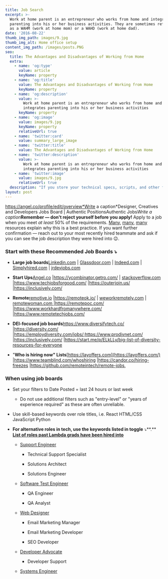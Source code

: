 ```yaml
---
title: Job Search
excerpt: >-
  Work at home parent is an entrepreneur who works from home and integrates
  parenting into his or her business activities. They are sometimes referred to
  as a WAHM (work at home mom) or a WAHD (work at home dad).
date: '2016-08-22'
thumb_img_path: images/9.jpg
thumb_img_alt: Home office setup
content_img_path: /images/posts.PNG
seo:
  title: The Advantages and Disadvantages of Working from Home
  extra:
    - name: 'og:type'
      value: article
      keyName: property
    - name: 'og:title'
      value: The Advantages and Disadvantages of Working from Home
      keyName: property
    - name: 'og:description'
      value: >-
        Work at home parent is an entrepreneur who works from home and
        integrates parenting into his or her business activities
      keyName: property
    - name: 'og:image'
      value: images/9.jpg
      keyName: property
      relativeUrl: true
    - name: 'twitter:card'
      value: summary_large_image
    - name: 'twitter:title'
      value: The Advantages and Disadvantages of Working from Home
    - name: 'twitter:description'
      value: >-
        Work at home parent is an entrepreneur who works from home and
        integrates parenting into his or her business activities
    - name: 'twitter:image'
      value: images/9.jpg
      relativeUrl: true
  description: "If you store your technical specs, scripts, and other files in\_Drive\_or a\_shared drive, you can access them on any device, anytime. And, if something goes wrong with a file or a build isn’t ready for publishing, you can revert to a previous version."
layout: post
---
```

​https://angel.co/profile/edit/overview*Write a caption*​​Designer, Creatives and Developers Jobs Board | Authentic PositionsAuthentic Jobs*Write a caption*​**Remember — don't reject yourself before you apply!** Apply to a job when you meet *at least* 50% of the requirements. [Many](https://talent.works/2018/11/27/the-science-of-the-job-search-part-vii-you-only-need-50-of-job-requirements/), [many](https://www.linkedin.com/pulse/why-job-description-only-wish-list-marek-wierzbicki/), [many](https://walrathrecruiting.com/remember-job-description-wish-list) resources explain why this is a best practice. If you want further confirmation — reach out to your most recently hired teammate and ask if you can see the job description they were hired into 😉.



### **Start with these Recommended Job Boards ⤵️**

*   **Large job boards**​[Linkedin.com](https://lambdaschool.ballely.com/api/mailings/click/PMRGSZBCHIYTQNBSGY3CYITVOJWCEORCNB2HI4B2F4XWY2LONNSWI2LOFZRW63JCFQRG64THEI5CENRTMQ2GMZLBGIWWMOLCMEWTIYZYGAWTSZJTHEWWIMZYMQ2TSOBVGM2DGZRCFQRHMZLSONUW63RCHIRDIIRMEJZWSZZCHIRDA2ZQKBVUERBRLJREKOK2OZUWY2CDJFAWK3ZZPJLHIMRZJ55EUSKIOZBWG6SNOI3XGNLLHURH2===) | [Glassdoor.com](https://lambdaschool.ballely.com/api/mailings/click/PMRGSZBCHIYTQNBSGY3CYITVOJWCEORCNB2HI4B2F4XWO3DBONZWI33POIXGG33NEIWCE33SM4RDUIRWGNSDIZTFMEZC2ZRZMJQS2NDDHAYC2OLFGM4S2ZBTHBSDKOJYGUZTIM3GEIWCE5TFOJZWS33OEI5CENBCFQRHG2LHEI5CEV3QJYZDM4SWOMYE44SVKBJDMQTKNVJWSQSNPJWESRTXIZVUI2CEGNETEULVGFZW4SLKGA6SE7I=) | [Indeed.com](http://indeed.com/) | [Simplyhired.com](https://lambdaschool.ballely.com/api/mailings/click/PMRGSZBCHIYTQNBSGY3CYITVOJWCEORCNB2HI4DTHIXS653XO4XHG2LNOBWHS2DJOJSWILTDN5WS6IRMEJXXEZZCHIRDMM3EGRTGKYJSFVTDSYTBFU2GGOBQFU4WKMZZFVSDGODEGU4TQNJTGQZWMIRMEJ3GK4TTNFXW4IR2EI2CELBCONUWOIR2EJRU4USKINHVQ5ZWJBUWWYLUI5EGQZKROFJXU5BZMFYUMSK2ONDWOTSGJIZUWVCWKRJEKRJ5EJ6Q====) | [jrdevjobs.com](https://lambdaschool.ballely.com/api/mailings/click/PMRGSZBCHIYTQNBSGY3CYITVOJWCEORCNB2HI4B2F4XWU4TEMV3GU33COMXGG33NEIWCE33SM4RDUIRWGNSDIZTFMEZC2ZRZMJQS2NDDHAYC2OLFGM4S2ZBTHBSDKOJYGUZTIM3GEIWCE5TFOJZWS33OEI5CENBCFQRHG2LHEI5CESRUIQZTEULJJFZE2RJNIR2HKZZXJ5YHUSTQONXV65KBNZYUEQTQGMZVQOKNKVAUQTKYLE6SE7I=)​

*   **Start Ups**​[Angel.co](https://lambdaschool.ballely.com/api/mailings/click/PMRGSZBCHIYTQNBSGY3CYITVOJWCEORCNB2HI4B2F4XWC3THMVWC4Y3PEIWCE33SM4RDUIRWGNSDIZTFMEZC2ZRZMJQS2NDDHAYC2OLFGM4S2ZBTHBSDKOJYGUZTIM3GEIWCE5TFOJZWS33OEI5CENBCFQRHG2LHEI5CE6JQPJDWQODBGJNC2YLPI5FDKSDCPF5ECTJRKVXXQNTJMRGV65SUGVYFASCJNVHVSXZZIU6SE7I=) |<https://ycombinator.getro.com/> | [stackoverflow.com |](https://lambdaschool.ballely.com/api/mailings/click/PMRGSZBCHIYTQNBSGY3CYITVOJWCEORCNB2HI4B2F4XXG5DBMNVW65TFOJTGY33XFZRW63JCFQRG64THEI5CENRTMQ2GMZLBGIWWMOLCMEWTIYZYGAWTSZJTHEWWIMZYMQ2TSOBVGM2DGZRCFQRHMZLSONUW63RCHIRDIIRMEJZWSZZCHIRGWS3GKNXTOSCFJ52UUZ2ELJGE43DDLJKVENKWOZFC2Z3KHBKVQTTYKZVXQ3DINBSWUNCNHURH2===)​<https://www.techjobsforgood.com/> |<https://outerjoin.us/> |<https://inclusively.com/>​

*   **Remote**​[remotive.io](http://remotive.io/) |<https://remoteok.io/> | [weworkremotely.com](http://weworkremotely.com/) | [remotewoman.com |](http://remotewoman.com/)​<https://remotepoc.com/> |<https://www.workhardfromanywhere.com/> |<https://www.remotetechjobs.com/>​

*   **DEI-focused job boards**​<https://www.diversifytech.co/> |<https://diversity.com/> |<https://employdiversity.com/jobs/>;<https://www.prodivnet.com/> |<https://inclusively.com/> |<https://start.me/p/ELkLLy/big-list-of-diversity-resources-for-everyone>​

*   "**Who is hiring now" Lists**​[https://layoffers.com](https://layoffers.com/) |<https://www.teamblind.com/whoshiring> |<https://candor.co/hiring-freezes> |<https://github.com/remoteintech/remote-jobs>,

### **When using job boards**

*   Set your filters to Date Posted = last 24 hours or last week

    *   Do not use additional filters such as "entry-level" or "years of experience required" as these are often unreliable.

*   Use skill-based keywords over role titles, i.e. React HTML/CSS JavaScript Python

*   **For alternative roles in tech, use the keywords listed in toggle** ⤵️\*\*.\*\*​[**List of roles past Lambda grads have been hired into**](https://www.notion.so/List-of-roles-past-Lambda-grads-have-been-hired-into-b2d7e4da73de4fe087d716c3954dc271)​

    *   ​[Support Engineer](https://www.betterteam.com/support-engineer-job-description)​

        *   Technical Support Specialist

        *   Solutions Architect

        *   Solutions Engineer

    *   ​[Software Test Engineer](https://www.betterteam.com/software-test-engineer-job-description)​

        *   QA Engineer

        *   QA Analyst

    *   ​[Web Designer](https://www.betterteam.com/web-designer-job-description)​

        *   Email Marketing Manager

        *   Email Marketing Developer

        *   SEO Developer

    *   ​[Developer Advocate](https://thenewstack.io/devrel-and-the-increasing-popularity-of-the-developer-advocate/)​

        *   Developer Support

    *   ​[Systems Engineer](https://www.betterteam.com/systems-engineer-job-description)​
